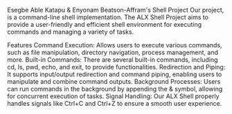 Esegbe Able Katapu & Enyonam Beatson-Affram's Shell Project
Our project, is a command-line shell implementation. The ALX Shell Project aims to provide a user-friendly and efficient shell environment
for executing commands and managing a variety of tasks.

Features
Command Execution: Allows users to execute various commands, such as file manipulation, directory navigation, process management, and more.
Built-in Commands: There are several built-in commands, including cd, ls, pwd, echo, and exit, to provide functionalities.
Redirection and Piping: It supports input/output redirection and command piping, enabling users to manipulate and combine command outputs.
Background Processes: Users can run commands in the background by appending the & symbol, allowing for concurrent execution of tasks.
Signal Handling: Our ALX Shell properly handles signals like Ctrl+C and Ctrl+Z to ensure a smooth user experience.
